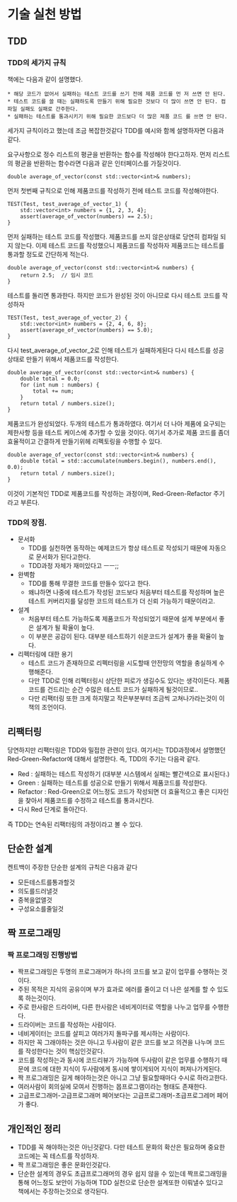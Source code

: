 # 기술 실천 방법

## TDD
### TDD의 세가지 규칙
책에는 다음과 같이 설명했다.

    * 해당 코드가 없어서 실패하는 테스트 코드를 쓰기 전에 제품 코드를 먼 저 쓰면 안 된다.
    * 테스트 코드를 쓸 때는 실패하도록 만들기 위해 필요한 것보다 더 많이 쓰면 안 된다. 컴파일 실패도 실패로 간주한다.
    * 실패하는 테스트를 통과시키기 위해 필요한 코드보다 더 많은 제품 코드 를 쓰면 안 된다.

세가지 규칙이라고 했는데 조금 복잡한것같다
TDD를 예시와 함께 설명하자면 다음과 같다.

요구사항으로 정수 리스트의 평균을 반환하는 함수를 작성해야 한다고하자.
먼저 리스트의 평균을 반환하는 함수라면 다음과 같은 인터페이스를 가질것이다.
```
double average_of_vector(const std::vector<int>& numbers);
```
먼저 첫번째 규칙으로 인해 제품코드를 작성하기 전에 테스트 코드를 작성해야한다.
```
TEST(Test, test_average_of_vector_1) {
    std::vector<int> numbers = {1, 2, 3, 4};
    assert(average_of_vector(numbers) == 2.5);
}
```
먼저 실패하는 테스트 코드를 작성했다. 제품코드를 쓰지 않은상태로 당연히 컴파일 되지 않는다.
이제 테스트 코드를 작성했으니 제품코드를 작성하자 제품코드는 테스트를 통과할 정도로 간단하게 적는다.
```
double average_of_vector(const std::vector<int>& numbers) {
    return 2.5;  // 임시 코드
}
```
테스트를 돌리면 통과한다.
하지만 코드가 완성된 것이 아니므로 다시 테스트 코드를 작성하자
```
TEST(Test, test_average_of_vector_2) {
    std::vector<int> numbers = {2, 4, 6, 8};
    assert(average_of_vector(numbers) == 5.0);
}
```
다시 test_average_of_vector_2로 인해 테스트가 실패하게된다
다시 테스트를 성공 상태로 만들기 위해서 제품코드를 작성한다.
```
double average_of_vector(const std::vector<int>& numbers) {
    double total = 0.0;
    for (int num : numbers) {
        total += num;
    }
    return total / numbers.size();
} 
```
제품코드가 완성되었다. 두개의 테스트가 통과하였다.
여기서 더 나아 제품에 요구되는 제한사항 등을 테스트 케이스에 추가할 수 있을 것이다.
여기서 추가로 제품 코드를 좀더 효율적이고 간결하게 만들기위헤 리펙토링을 수행할 수 있다.
```
double average_of_vector(const std::vector<int>& numbers) {
    double total = std::accumulate(numbers.begin(), numbers.end(), 0.0);
    return total / numbers.size();
}
```

이것이 기본적인 TDD로 제품코드를 작성하는 과정이며, Red-Green-Refactor 주기 라고 부른다.

### TDD의 장점.
* 문서화
    * TDD를 실천하면 동작하는 예제코드가 항상 테스트로 작성되기 때문에 자동으로 문서화가 된다고한다.
    * TDD과정 자체가 재미있다고 ㅡㅡ;;
* 완벽함
    * TDD를 통해 무결한 코드를 만들수 있다고 한다.
    * 왜냐하면 나중에 테스트가 작성된 코드보다 처음부터 테스트를 작성하며 높은 테스트 커버리지를 달성한 코드의 테스트가 더 신뢰 가능하기 때문이라고.
* 설계
    * 처음부터 테스트 가능하도록 제품코드가 작성되었기 때문에 설계 부분에서 좋은 설계가 될 확율이 높다.
    * 이 부분은 공감이 된다. 대부분 테스트하기 쉬운코드가 설계가 좋을 확율이 높다.
* 리펙터링에 대한 용기
    * 테스트 코드가 존재하므로 리펙터링을 시도할때 안전망의 역할을 충실하게 수행해준다.
    * 다만 TDD로 인해 리펙터링시 상단한 피로가 생길수도 있다는 생각이든다. 제품코드를 건드리는 순간 수많은 테스트 코드가 실패하게 될것이므로..
    * 다만 리팩터링 또한 크게 하지말고 작은부분부터 조금씩 고쳐나가라는것이 이 책의 조언이다.

## 리팩터링
당연하지만 리팩터링은 TDD와 밀접한 관련이 있다.
여기서는 TDD과정에서 설명했던 Red-Green-Refactor에 대해서 설명한다.
즉, TDD의 주기는 다음곽 같다.

* Red : 실패하는 테스트 작성하기 (대부분 시스템에서 실패는 빨간색으로 표시된다.)
* Green : 실패하는 테스트를 성공으로 만들기 위해서 제품코드를 작성한다.
* Refactor : Red-Green으로 어느정도 코드가 작성되면 더 효율적으고 좋은 디자인을 찾아서 제품코드를 수정하고 테스트를 통과시킨다.
* 다시 Red 단계로 돌아간다.

즉 TDD는 연속된 리팩터링의 과정이라고 볼 수 있다.

## 단순한 설계
켄트백이 주장한 단순한 설계의 규칙은 다음과 같다
* 모든테스트를통과할것 
* 의도를드러낼것
* 중복을없앨것
* 구성요소를줄일것

## 짝 프로그래밍
### 짝 프로그래밍 진행방법
* 짝프로그래밍은 두명의 프로그래머가 하나의 코드를 보고 같이 업무를 수행하는 것이다.
* 주된 목적은 지식의 공유이며 부가 효과로 에러를 줄이고 더 나은 설계를 할 수 있도록 하는것이다.
* 주로 한사람은 드라이버, 다른 한사람은 네비게이터로 역할을 나누고 업무를 수행한다.
* 드라이버는 코드를 작성하는 사람이다.
* 네비게이터는 코드를 살피고 여러가지 돌파구를 제시하는 사람이다.
* 하지만 꼭 그래야하는 것은 아니고 두사람이 같은 코드를 보고 의견을 나누며 코드를 작성한다는 것이 핵심인것같다.
* 코드를 작성하는과 동시에 코드리뷰가 가능하며 두사람이 같은 업무를 수행하기 때문에 코드에 대한 지식이 두사람에게 동시에 쌓이게되어 지식이 퍼져나가게된다.
* 짝 프로그래밍은 길게 해야하는것은 아니고 그냥 필요할때마다 수시로 하라고한다.
* 여러사람이 회의실에 모여서 진행하는 몹프로그램이라는 형태도 존재한다.
* 고급프로그래머-고급프로그래머 페어보다는 고급프로그래머-초급프로그레머 페어가 좋다.

## 개인적인 정리
* TDD를 꼭 해야하는것은 아닌것같다. 다만 테스트 문화의 확산은 필요하며 중요한 코드에는 꼭 테스트를 작성하자.
* 짝 프로그래밍은 좋은 문화인것같다.
* 단순한 설계의 경우도 초급프로그래머의 경우 쉽지 않을 수 있는데 짝프로그래밍을 통해 어느정도 보안이 가능하며 TDD 실천으로 단순한 설계또한 이뤄낼수 있다고 책에서는 주장하는것으로 생각된다.